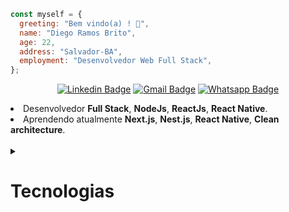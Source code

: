 ```javascript
const myself = {
  greeting: "Bem vindo(a) ! 👋",
  name: "Diego Ramos Brito",
  age: 22,
  address: "Salvador-BA",
  employment: "Desenvolvedor Web Full Stack",
};
```

<div align="center">

[![Linkedin Badge](https://img.shields.io/badge/LinkedIn-0077B5?style=for-the-badge&logo=linkedin&logoColor=white)](https://www.linkedin.com/in/diego-rbrito/)
[![Gmail Badge](https://img.shields.io/badge/Gmail-D14836?style=for-the-badge&logo=gmail&logoColor=white)](mailto:diegorbrito9@gmail.com)
[![Whatsapp Badge](https://img.shields.io/badge/WhatsApp-25D366?style=for-the-badge&logo=whatsapp&logoColor=white)](https://api.whatsapp.com/send?phone=5571993804648)

</div>

<li> Desenvolvedor <strong>Full Stack</strong>, <strong>NodeJs</strong>, <strong>ReactJs</strong>, <strong>React Native</strong>.</li>
<li> Aprendendo atualmente <strong> Next.js</strong>, <strong>Nest.js</strong>, <strong>React Native</strong>, <strong>Clean architecture</strong>.</li>
</br>

<details>
  <summary><h1>Tecnologias</h1></summary>
<br>



<strong><h2>Stack Principal</h2></strong>

<div>
  <img src="https://skillicons.dev/icons?i=js,ts" />
</div>

#

<strong><h3>Front-End</h3></strong>

<div>
  <img src="https://skillicons.dev/icons?i=react,nextjs,vite,styledcomponents,sass" />
</div>

#

<strong><h3>Back-End</h3></strong>

<div>
  <img src="https://skillicons.dev/icons?i=nodejs,nestjs,prisma,express" />
</div>

#

<strong><h3>Banco de dados | Ferramentas</h3></strong>

<div>
  <img src="https://skillicons.dev/icons?i=mysql,sqlite,mongodb,firebase,redis,vscode,heroku,vercel,git,docker,figma,linux" />
</div>

<div align="center">
  <img width="350rem" height="350rem" src="https://github-readme-stats.vercel.app/api/top-langs/?username=rms-diego&layout=compact&theme=dracula&langs_count=10" style="display: inline-block;"/>
  <img width="350rem" height="350rem" src="https://github-readme-stats.vercel.app/api?username=rms-diego&show_icons=true&theme=dracula" style="display: inline-block;"/>
</div>
  
</details>

